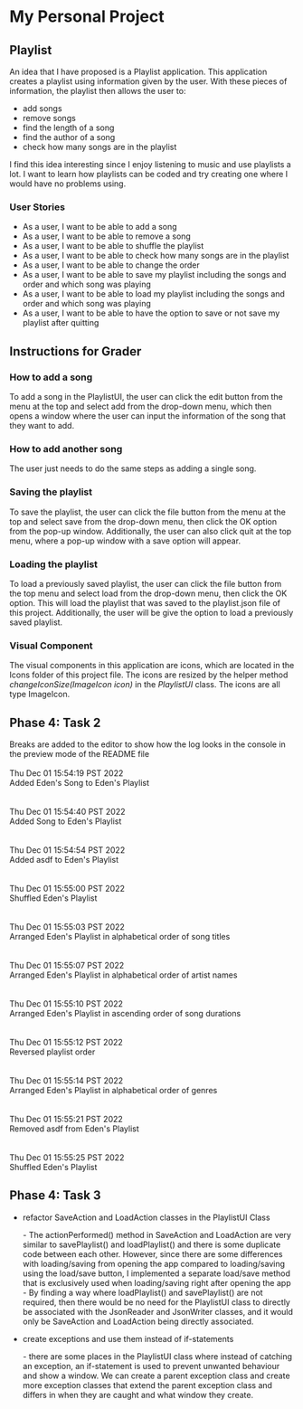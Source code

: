 # My Personal Project

## Playlist

An idea that I have proposed is a Playlist application. This application creates a playlist using information
given by the user. With these pieces of information, the playlist then allows the user to:
- add songs
- remove songs 
- find the length of a song
- find the author of a song
- check how many songs are in the playlist

I find this idea interesting since I enjoy listening to music and use playlists a lot. I want to learn how playlists
can be coded and try creating one where I would have no problems using. 

### User Stories
- As a user, I want to be able to add a song
- As a user, I want to be able to remove a song
- As a user, I want to be able to shuffle the playlist
- As a user, I want to be able to check how many songs are in the playlist
- As a user, I want to be able to change the order
- As a user, I want to be able to save my playlist including the songs and order and which song was playing
- As a user, I want to be able to load my playlist including the songs and order and which song was playing
- As a user, I want to be able to have the option to save or not save my playlist after quitting


## Instructions for Grader
### How to add a song
To add a song in the PlaylistUI, the user can click the edit button from the menu at the top and select add from the 
drop-down menu, which then opens a window where the user can input the information of the song that they want to add.

### How to add another song
The user just needs to do the same steps as adding a single song.

### Saving the playlist
To save the playlist, the user can click the file button from the menu at the top and select save from the drop-down 
menu, then click the OK option from the pop-up window. Additionally, the user can also click quit at the top menu,
where a pop-up window with a save option will appear.

### Loading the playlist
To load a previously saved playlist, the user can click the file button from the top menu and select load from the 
drop-down menu, then click the OK option. This will load the playlist that was saved to the playlist.json file of this
project. Additionally, the user will be give the option to load a previously saved playlist.

### Visual Component
The visual components in this application are icons, which are located in the Icons folder of this project file. The
icons are resized by the helper method *changeIconSize(ImageIcon icon)* in the *PlaylistUI* class. The icons are all 
type ImageIcon.

## Phase 4: Task 2
Breaks are added to the editor to show how the log looks in the console in the preview mode of the README file
<br/><br/>Thu Dec 01 15:54:19 PST 2022
<br/>Added Eden's Song to Eden's Playlist
<br/><br/><br/>Thu Dec 01 15:54:40 PST 2022
<br/>Added Song to Eden's Playlist
<br/><br/><br/>Thu Dec 01 15:54:54 PST 2022
<br/>Added asdf to Eden's Playlist
<br/><br/><br/>Thu Dec 01 15:55:00 PST 2022
<br/>Shuffled Eden's Playlist
<br/><br/><br/>Thu Dec 01 15:55:03 PST 2022
<br/>Arranged Eden's Playlist in alphabetical order of song titles
<br/><br/><br/>Thu Dec 01 15:55:07 PST 2022
<br/>Arranged Eden's Playlist in alphabetical order of artist names
<br/><br/><br/>Thu Dec 01 15:55:10 PST 2022
<br/>Arranged Eden's Playlist in ascending order of song durations
<br/><br/><br/>Thu Dec 01 15:55:12 PST 2022
<br/>Reversed playlist order
<br/><br/><br/>Thu Dec 01 15:55:14 PST 2022
<br/>Arranged Eden's Playlist in alphabetical order of genres
<br/><br/><br/>Thu Dec 01 15:55:21 PST 2022
<br/>Removed asdf from Eden's Playlist
<br/><br/><br/>Thu Dec 01 15:55:25 PST 2022
<br/>Shuffled Eden's Playlist


## Phase 4: Task 3
- refactor SaveAction and LoadAction classes in the PlaylistUI Class
<ul>
    - The actionPerformed() method in SaveAction and LoadAction are very similar to savePlaylist()
and loadPlaylist() and there is some duplicate code between each other. However, since there are some differences with 
loading/saving from opening the app compared to loading/saving using the load/save button, I implemented a separate 
load/save method that is exclusively used when loading/saving right after opening the app <br>
    - By finding a way where loadPlaylist() and savePlaylist() are not required, then there would be no need for the 
PlaylistUI class to directly be associated with the JsonReader and JsonWriter classes, and it would only be SaveAction 
and LoadAction being directly associated. <br>

</ul>
 
- create exceptions and use them instead of if-statements

<ul>
    - there are some places in the PlaylistUI class where instead of catching an exception, an if-statement is used
to prevent unwanted behaviour and show a window. We can create a parent exception class and create more exception 
classes that extend the parent exception class and differs in when they are caught and what window they create.
</ul>